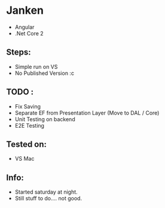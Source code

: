 # Janken
 - Angular
 - .Net Core 2

## Steps: 
 - Simple run on VS
 - No Published Version :c

## TODO :
 - Fix Saving
 - Separate EF from Presentation Layer (Move to DAL / Core)
 - Unit Testing on backend
 - E2E Testing
 
 ## Tested on:
 - VS Mac
 
## Info:
 - Started saturday at night.
 - Still stuff to do.... not good.
